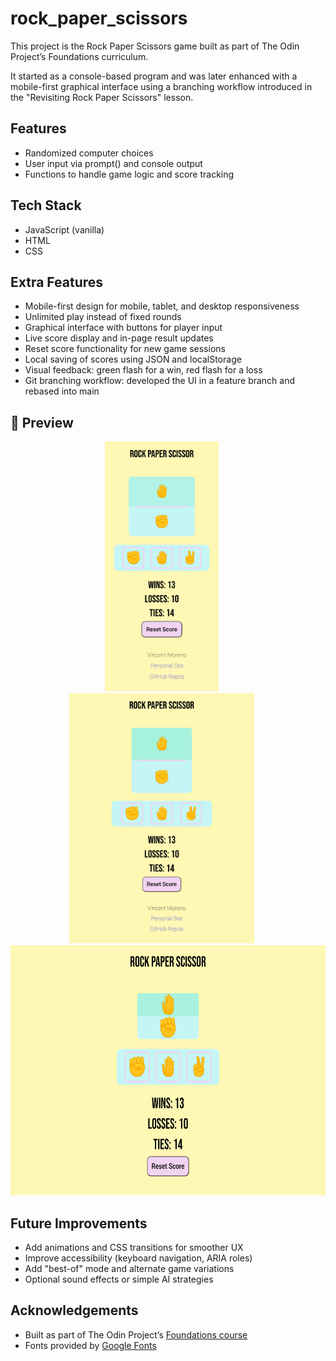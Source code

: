# rock_paper_scissors


This project is the Rock Paper Scissors game built as part of The Odin Project’s Foundations curriculum.  

It started as a console-based program and was later enhanced with a mobile-first graphical interface using a branching workflow introduced in the "Revisiting Rock Paper Scissors" lesson.

## Features
- Randomized computer choices  
- User input via prompt() and console output  
- Functions to handle game logic and score tracking  

## Tech Stack
- JavaScript (vanilla)  
- HTML  
- CSS  

## Extra Features
- Mobile-first design for mobile, tablet, and desktop responsiveness  
- Unlimited play instead of fixed rounds  
- Graphical interface with buttons for player input  
- Live score display and in-page result updates  
- Reset score functionality for new game sessions  
- Local saving of scores using JSON and localStorage  
- Visual feedback: green flash for a win, red flash for a loss  
- Git branching workflow: developed the UI in a feature branch and rebased into main  

## 📸 Preview

<p align="center">
  <img src="assets/mobile-view.png" alt="Mobile preview" height="400" style="margin-right:20px;">
  <img src="assets/tablet-view.png" alt="Tablet preview" height="400" style="margin-right:20px;">
  <img src="assets/desktop-view.png" alt="Desktop preview" height="400">
</p>

## Future Improvements
- Add animations and CSS transitions for smoother UX  
- Improve accessibility (keyboard navigation, ARIA roles)  
- Add "best-of" mode and alternate game variations  
- Optional sound effects or simple AI strategies  

## Acknowledgements
- Built as part of The Odin Project’s [Foundations course](https://www.theodinproject.com/lessons/foundations-revisiting-rock-paper-scissors)  
- Fonts provided by [Google Fonts](https://fonts.google.com/)
